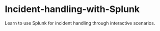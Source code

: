 # Incident-handling-with-Splunk
Learn to use Splunk for incident handling through interactive scenarios.
